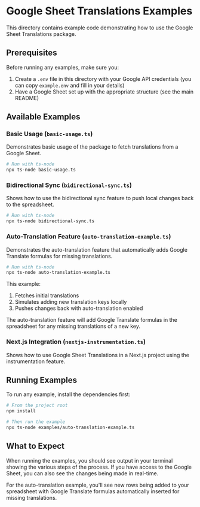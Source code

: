 # Google Sheet Translations Examples

This directory contains example code demonstrating how to use the Google Sheet Translations package.

## Prerequisites

Before running any examples, make sure you:

1. Create a `.env` file in this directory with your Google API credentials (you can copy `example.env` and fill in your details)
2. Have a Google Sheet set up with the appropriate structure (see the main README)

## Available Examples

### Basic Usage (`basic-usage.ts`)

Demonstrates basic usage of the package to fetch translations from a Google Sheet.

```bash
# Run with ts-node
npx ts-node basic-usage.ts
```

### Bidirectional Sync (`bidirectional-sync.ts`)

Shows how to use the bidirectional sync feature to push local changes back to the spreadsheet.

```bash
# Run with ts-node
npx ts-node bidirectional-sync.ts
```

### Auto-Translation Feature (`auto-translation-example.ts`)

Demonstrates the auto-translation feature that automatically adds Google Translate formulas for missing translations.

```bash
# Run with ts-node
npx ts-node auto-translation-example.ts
```

This example:
1. Fetches initial translations
2. Simulates adding new translation keys locally
3. Pushes changes back with auto-translation enabled

The auto-translation feature will add Google Translate formulas in the spreadsheet for any missing translations of a new key.

### Next.js Integration (`nextjs-instrumentation.ts`)

Shows how to use Google Sheet Translations in a Next.js project using the instrumentation feature.

## Running Examples

To run any example, install the dependencies first:

```bash
# From the project root
npm install

# Then run the example
npx ts-node examples/auto-translation-example.ts
```

## What to Expect

When running the examples, you should see output in your terminal showing the various steps of the process. If you have access to the Google Sheet, you can also see the changes being made in real-time.

For the auto-translation example, you'll see new rows being added to your spreadsheet with Google Translate formulas automatically inserted for missing translations.

